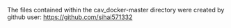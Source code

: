 The files contained within the cav_docker-master directory were created by github user: https://github.com/sihai571332
